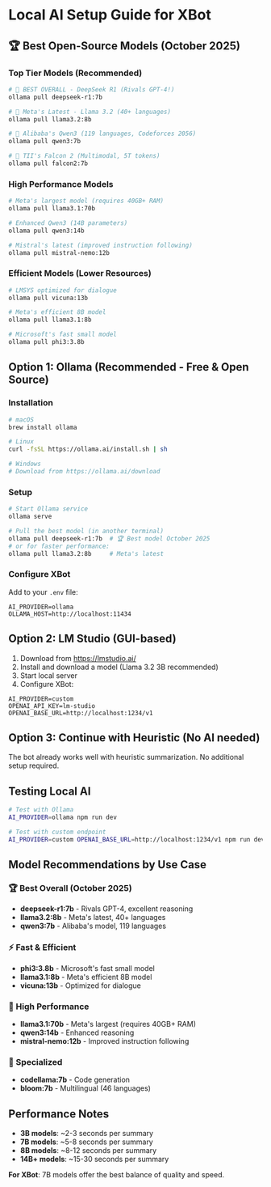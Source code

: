 # Local AI Setup Guide for XBot

## 🏆 Best Open-Source Models (October 2025)

### Top Tier Models (Recommended)
```bash
# 🥇 BEST OVERALL - DeepSeek R1 (Rivals GPT-4!)
ollama pull deepseek-r1:7b

# 🥈 Meta's Latest - Llama 3.2 (40+ languages)
ollama pull llama3.2:8b

# 🥉 Alibaba's Qwen3 (119 languages, Codeforces 2056)
ollama pull qwen3:7b

# 🏅 TII's Falcon 2 (Multimodal, 5T tokens)
ollama pull falcon2:7b
```

### High Performance Models
```bash
# Meta's largest model (requires 40GB+ RAM)
ollama pull llama3.1:70b

# Enhanced Qwen3 (14B parameters)
ollama pull qwen3:14b

# Mistral's latest (improved instruction following)
ollama pull mistral-nemo:12b
```

### Efficient Models (Lower Resources)
```bash
# LMSYS optimized for dialogue
ollama pull vicuna:13b

# Meta's efficient 8B model
ollama pull llama3.1:8b

# Microsoft's fast small model
ollama pull phi3:3.8b
```

## Option 1: Ollama (Recommended - Free & Open Source)

### Installation
```bash
# macOS
brew install ollama

# Linux
curl -fsSL https://ollama.ai/install.sh | sh

# Windows
# Download from https://ollama.ai/download
```

### Setup
```bash
# Start Ollama service
ollama serve

# Pull the best model (in another terminal)
ollama pull deepseek-r1:7b  # 🏆 Best model October 2025
# or for faster performance:
ollama pull llama3.2:8b     # Meta's latest
```

### Configure XBot
Add to your `.env` file:
```env
AI_PROVIDER=ollama
OLLAMA_HOST=http://localhost:11434
```

## Option 2: LM Studio (GUI-based)

1. Download from https://lmstudio.ai/
2. Install and download a model (Llama 3.2 3B recommended)
3. Start local server
4. Configure XBot:
```env
AI_PROVIDER=custom
OPENAI_API_KEY=lm-studio
OPENAI_BASE_URL=http://localhost:1234/v1
```

## Option 3: Continue with Heuristic (No AI needed)

The bot already works well with heuristic summarization. No additional setup required.

## Testing Local AI

```bash
# Test with Ollama
AI_PROVIDER=ollama npm run dev

# Test with custom endpoint
AI_PROVIDER=custom OPENAI_BASE_URL=http://localhost:1234/v1 npm run dev
```

## Model Recommendations by Use Case

### 🏆 Best Overall (October 2025)
- **deepseek-r1:7b** - Rivals GPT-4, excellent reasoning
- **llama3.2:8b** - Meta's latest, 40+ languages
- **qwen3:7b** - Alibaba's model, 119 languages

### ⚡ Fast & Efficient
- **phi3:3.8b** - Microsoft's fast small model
- **llama3.1:8b** - Meta's efficient 8B model
- **vicuna:13b** - Optimized for dialogue

### 🧠 High Performance
- **llama3.1:70b** - Meta's largest (requires 40GB+ RAM)
- **qwen3:14b** - Enhanced reasoning
- **mistral-nemo:12b** - Improved instruction following

### 🔧 Specialized
- **codellama:7b** - Code generation
- **bloom:7b** - Multilingual (46 languages)

## Performance Notes

- **3B models**: ~2-3 seconds per summary
- **7B models**: ~5-8 seconds per summary  
- **8B models**: ~8-12 seconds per summary
- **14B+ models**: ~15-30 seconds per summary

**For XBot**: 7B models offer the best balance of quality and speed.
